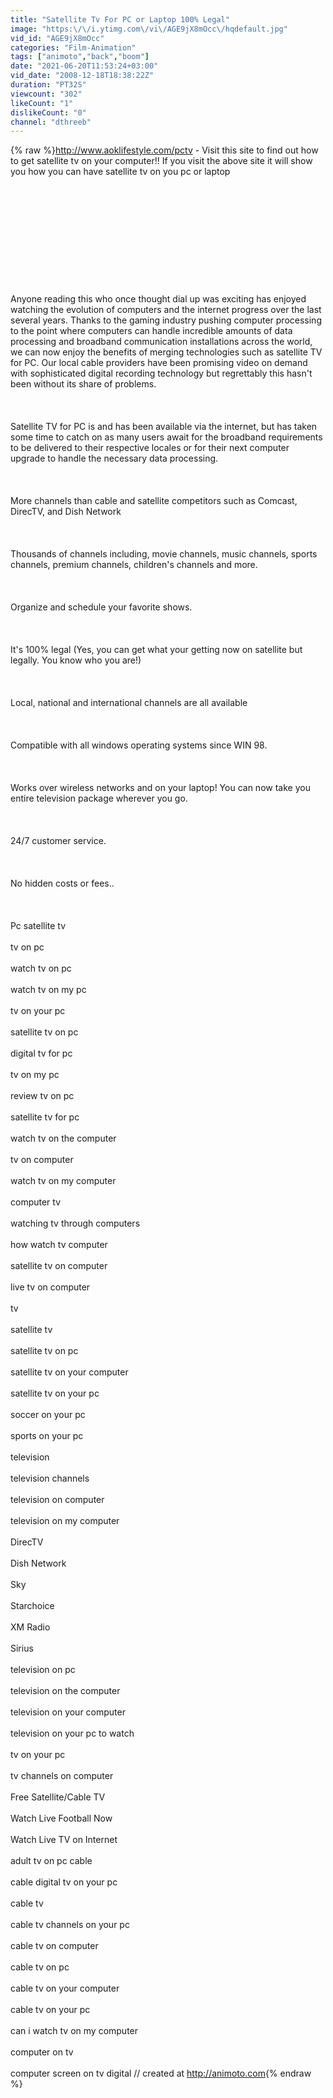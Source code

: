 ```yaml
---
title: "Satellite Tv For PC or Laptop 100% Legal"
image: "https:\/\/i.ytimg.com\/vi\/AGE9jX8mOcc\/hqdefault.jpg"
vid_id: "AGE9jX8mOcc"
categories: "Film-Animation"
tags: ["animoto","back","boom"]
date: "2021-06-20T11:53:24+03:00"
vid_date: "2008-12-18T18:38:22Z"
duration: "PT32S"
viewcount: "302"
likeCount: "1"
dislikeCount: "0"
channel: "dthreeb"
---
```

{% raw %}<a rel="nofollow" target="blank" href="http://www.aoklifestyle.com/pctv">http://www.aoklifestyle.com/pctv</a> - Visit this site to find out how to get satellite tv on your computer!! If you visit the above site it will show you how you can have satellite tv on you pc or laptop<br /><br /><br /><br /><br /><br /><br /><br /><br /><br /><br /><br />Anyone reading this who once thought dial up was exciting has enjoyed watching the evolution of computers and the internet progress over the last several years. Thanks to the gaming industry pushing computer processing to the point where computers can handle incredible amounts of data processing and broadband communication installations across the world, we can now enjoy the benefits of merging technologies such as satellite TV for PC. Our local cable providers have been promising video on demand with sophisticated digital recording technology but regrettably this hasn't been without its share of problems.<br /><br /><br /><br />Satellite TV for PC is and has been available via the internet, but has taken some time to catch on as many users await for the broadband requirements to be delivered to their respective locales or for their next computer upgrade to handle the necessary data processing.<br /><br /><br /><br />More channels than cable and satellite competitors such as Comcast, DirecTV, and Dish Network<br /><br /><br /><br />Thousands of channels including, movie channels, music channels, sports channels, premium channels, children's channels and more.<br /><br /><br /><br />Organize and schedule your favorite shows.<br /><br /><br /><br />It's 100% legal (Yes, you can get what your getting now on satellite but legally. You know who you are!)<br /><br /><br /><br />Local, national and international channels are all available<br /><br /><br /><br />Compatible with all windows operating systems since WIN 98.<br /><br /><br /><br />Works over wireless networks and on your laptop! You can now take you entire television package wherever you go.<br /><br /><br /><br />24/7 customer service.<br /><br /><br /><br />No hidden costs or fees..<br /><br /><br /><br />Pc satellite tv<br /><br />tv on pc<br /><br />watch tv on pc<br /><br />watch tv on my pc<br /><br />tv on your pc<br /><br />satellite tv on pc<br /><br />digital tv for pc<br /><br />tv on my pc<br /><br />review tv on pc<br /><br />satellite tv for pc<br /><br />watch tv on the computer<br /><br />tv on computer<br /><br />watch tv on my computer<br /><br />computer tv<br /><br />watching tv through computers<br /><br />how watch tv computer<br /><br />satellite tv on computer<br /><br />live tv on computer<br /><br />tv<br /><br />satellite tv<br /><br />satellite tv on pc<br /><br />satellite tv on your computer<br /><br />satellite tv on your pc<br /><br />soccer on your pc<br /><br />sports on your pc<br /><br />television<br /><br />television channels<br /><br />television on computer<br /><br />television on my computer<br /><br />DirecTV<br /><br />Dish Network<br /><br />Sky<br /><br />Starchoice<br /><br />XM Radio<br /><br />Sirius<br /><br />television on pc<br /><br />television on the computer<br /><br />television on your computer<br /><br />television on your pc to watch<br /><br />tv on your pc<br /><br />tv channels on computer<br /><br />Free Satellite/Cable TV<br /><br />Watch Live Football Now<br /><br />Watch Live TV on Internet<br /><br />adult tv on pc cable<br /><br />cable digital tv on your pc<br /><br />cable tv<br /><br />cable tv channels on your pc<br /><br />cable tv on computer<br /><br />cable tv on pc<br /><br />cable tv on your computer<br /><br />cable tv on your pc<br /><br />can i watch tv on my computer<br /><br />computer on tv<br /><br />computer screen on tv digital // created at <a rel="nofollow" target="blank" href="http://animoto.com">http://animoto.com</a>{% endraw %}
